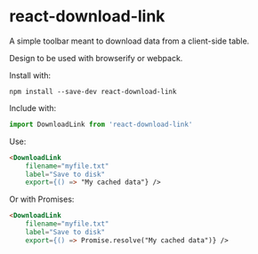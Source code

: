 # react-download-link

A simple toolbar meant to download data from a client-side table.

Design to be used with browserify or webpack.

Install with:

	npm install --save-dev react-download-link

Include with:

```js
import DownloadLink from 'react-download-link'
```

Use:

```html
<DownloadLink
	filename="myfile.txt"
	label="Save to disk"
	export={() => "My cached data"} />
```

Or with Promises:

```html
<DownloadLink
	filename="myfile.txt"
	label="Save to disk"
	export={() => Promise.resolve("My cached data")} />
```
